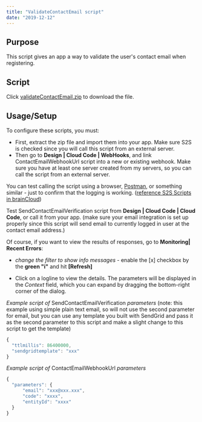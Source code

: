 ```yaml
---
title: "ValidateContactEmail script"
date: "2019-12-12"
---
```


## Purpose

This script gives an app a way to validate the user's contact email when registering.

## Script

Click [validateContactEmail.zip](script/validateContactEmail.zip) to download the file.

## Usage/Setup

To configure these scripts, you must:

- First, extract the zip file and import them into your app. Make sure S2S is checked since you will call this script from an external server.
- Then go to **Design | Cloud Code | WebHooks**, and link ContactEmailWebhookUrl script into a new or existing webhook. Make sure you have at least one server created from my servers, so you can call the script from an external server.

You can test calling the script using a browser, [Postman](https://www.getpostman.com/), or something similar - just to confirm that the logging is working. ([reference S2S Scripts in brainCloud](https://staging.getbraincloud.com/apidocs/cloud-code-central/cloud-code-tutorials/s2s-cloud-code-scripts/))

Test SendContactEmailVerification script from **Design | Cloud Code | Cloud Code**, or call it from your app. (make sure your email integration is set up properly since this script will send email to currently logged in user at the contact email address.)

Of course, if you want to view the results of responses, go to **Monitoring| Recent Errors**:

- _change the filter to show info messages_ - enable the \[x\] checkbox by the **green "i"** and hit **\[Refresh\]**

- Click on a logline to view the details. The parameters will be displayed in the _Context_ field, which you can expand by dragging the bottom-right corner of the dialog.

_Example script of_ SendContactEmailVerification _parameters_ (note: this example using simple plain text email, so will not use the second parameter for email, but you can use any template you built with SendGrid and pass it as the second parameter to this script and make a slight change to this script to get the template)

```js
{
  "ttlmillis": 86400000,
  "sendgridtemplate": "xxx"
}
```

_Example script of_ ContactEmailWebhookUrl _parameters_

```js
{
  "parameters": {
      "email": "xxx@xxx.xxx",
      "code": "xxxx",
      "entityId": "xxxx"
  }
}
```
